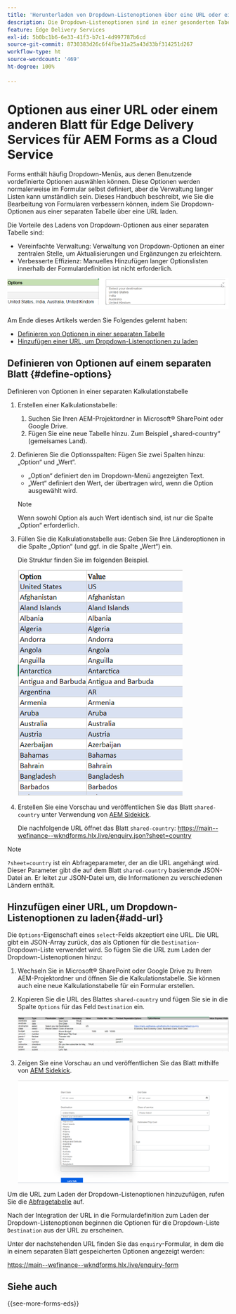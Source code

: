 ```yaml
---
title: 'Herunterladen von Dropdown-Listenoptionen über eine URL oder ein anderes Blatt für Edge Delivery Services für AEM Forms as a Cloud Service:'
description: Die Dropdown-Listenoptionen sind in einer gesonderten Tabelle enthalten und werden dann über die angegebene URL in die primäre Tabelle importiert.
feature: Edge Delivery Services
exl-id: 5b0bc1b6-6e33-41f3-b7c1-4d997787b6cd
source-git-commit: 8730383d26c6f4fbe31a25a43d33bf314251d267
workflow-type: ht
source-wordcount: '469'
ht-degree: 100%

---
```



# Optionen aus einer URL oder einem anderen Blatt für Edge Delivery Services für AEM Forms as a Cloud Service

Forms enthält häufig Dropdown-Menüs, aus denen Benutzende vordefinierte Optionen auswählen können. Diese Optionen werden normalerweise im Formular selbst definiert, aber die Verwaltung langer Listen kann umständlich sein. Dieses Handbuch beschreibt, wie Sie die Bearbeitung von Formularen verbessern können, indem Sie Dropdown-Optionen aus einer separaten Tabelle über eine URL laden.


Die Vorteile des Ladens von Dropdown-Optionen aus einer separaten Tabelle sind:

* Vereinfachte Verwaltung: Verwaltung von Dropdown-Optionen an einer zentralen Stelle, um Aktualisierungen und Ergänzungen zu erleichtern.
* Verbesserte Effizienz: Manuelles Hinzufügen langer Optionslisten innerhalb der Formulardefinition ist nicht erforderlich.




![Dropdown-Optionen](/help/forms/assets/drop-down-options.png)


Am Ende dieses Artikels werden Sie Folgendes gelernt haben:

* [Definieren von Optionen in einer separaten Tabelle](#define-options)
* [Hinzufügen einer URL, um Dropdown-Listenoptionen zu laden](#add-url)

## Definieren von Optionen auf einem separaten Blatt {#define-options}

Definieren von Optionen in einer separaten Kalkulationstabelle

1. Erstellen einer Kalkulationstabelle:
   1. Suchen Sie Ihren AEM-Projektordner in Microsoft® SharePoint oder Google Drive.
   1. Fügen Sie eine neue Tabelle hinzu. Zum Beispiel „shared-country“ (gemeisames Land).
1. Definieren Sie die Optionsspalten:
Fügen Sie zwei Spalten hinzu: „Option“ und „Wert“.
   * „Option“ definiert den im Dropdown-Menü angezeigten Text.
   * „Wert“ definiert den Wert, der übertragen wird, wenn die Option ausgewählt wird.

   >[!NOTE]
   >
   >Wenn sowohl Option als auch Wert identisch sind, ist nur die Spalte „Option“ erforderlich.

1. Füllen Sie die Kalkulationstabelle aus:
Geben Sie Ihre Länderoptionen in die Spalte „Option“ (und ggf. in die Spalte „Wert“) ein.

   Die Struktur finden Sie im folgenden Beispiel.

   ![Dropdown-Liste für Land](/help/forms/assets/drop-down-country-options.png)

1. Erstellen Sie eine Vorschau und veröffentlichen Sie das Blatt `shared-country` unter Verwendung von [AEM Sidekick](https://www.aem.live/developer/tutorial#preview-and-publish-your-content).

   Die nachfolgende URL öffnet das Blatt `shared-country`: 
https://main--wefinance--wkndforms.hlx.live/enquiry.json?sheet=country

>[!NOTE]
>
> `?sheet=country` ist ein Abfrageparameter, der an die URL angehängt wird. Dieser Parameter gibt die auf dem Blatt `shared-country` basierende JSON-Datei an. Er leitet zur JSON-Datei um, die Informationen zu verschiedenen Ländern enthält.

## Hinzufügen einer URL, um Dropdown-Listenoptionen zu laden{#add-url}

Die `Options`-Eigenschaft eines `select`-Felds akzeptiert eine URL. Die URL gibt ein JSON-Array zurück, das als Optionen für die `Destination`-Dropdown-Liste verwendet wird. So fügen Sie die URL zum Laden der Dropdown-Listenoptionen hinzu:

1. Wechseln Sie in Microsoft® SharePoint oder Google Drive zu Ihrem AEM-Projektordner und öffnen Sie die Kalkulationstabelle. Sie können auch eine neue Kalkulationstabelle für ein Formular erstellen.
1. Kopieren Sie die URL des Blattes `shared-country` und fügen Sie sie in die Spalte `Options` für das Feld `Destination` ein.

   ![Abfragetabelle](/help/forms/assets/drop-down-enquiry.png)

1. Zeigen Sie eine Vorschau an und veröffentlichen Sie das Blatt mithilfe von [AEM Sidekick](https://www.aem.live/developer/tutorial#preview-and-publish-your-content).


   ![Dropdown-Liste für Land](/help/forms/assets/load-dropdown-options-form.png)

Um die URL zum Laden der Dropdown-Listenoptionen hinzuzufügen, rufen Sie die [Abfragetabelle](/help/forms/assets/enquiry-options.xlsx) auf.

Nach der Integration der URL in die Formulardefinition zum Laden der Dropdown-Listenoptionen beginnen die Optionen für die Dropdown-Liste `Destination` aus der URL zu erscheinen.

Unter der nachstehenden URL finden Sie das `enquiry`-Formular, in dem die in einem separaten Blatt gespeicherten Optionen angezeigt werden:

https://main--wefinance--wkndforms.hlx.live/enquiry-form

## Siehe auch

{{see-more-forms-eds}}


